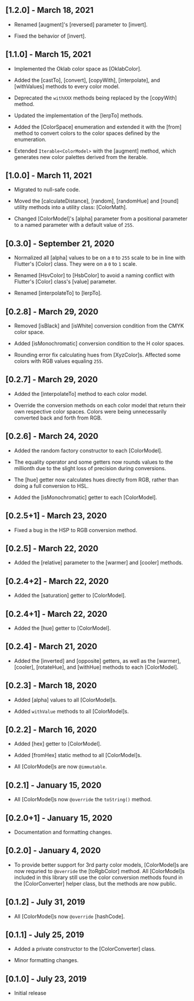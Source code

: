 ## [1.2.0] - March 18, 2021

* Renamed [augment]'s [reversed] parameter to [invert].

* Fixed the behavior of [invert].

## [1.1.0] - March 15, 2021

* Implemented the Oklab color space as [OklabColor].

* Added the [castTo], [convert], [copyWith], [interpolate], and
[withValues] methods to every color model.

* Deprecated the `withXXX` methods being replaced by the [copyWith] method.

* Updated the implementation of the [lerpTo] methods.

* Added the [ColorSpace] enumeration and extended it with the [from] method
to convert colors to the color spaces defined by the enumeration.

* Extended `Iterable<ColorModel>` with the [augment] method, which generates
new color palettes derived from the iterable.

## [1.0.0] - March 11, 2021

* Migrated to null-safe code.

* Moved the [calculateDistance], [random], [randomHue] and [round]
utility methods into a utility class: [ColorMath].

* Changed [ColorModel]'s [alpha] parameter from a positional parameter
to a named parameter with a default value of `255`.

## [0.3.0] - September 21, 2020

* Normalized all [alpha] values to be on a `0` to `255` scale to be in line
with Flutter's [Color] class. They were on a `0` to `1` scale.

* Renamed [HsvColor] to [HsbColor] to avoid a naming conflict with Flutter's
[Color] class's [value] parameter.

* Renamed [interpolateTo] to [lerpTo].

## [0.2.8] - March 29, 2020

* Removed [isBlack] and [isWhite] conversion condition from the CMYK color space.

* Added [isMonochromatic] conversion condition to the H color spaces.

* Rounding error fix calculating hues from [XyzColor]s. Affected some colors with
RGB values equaling `255`.

## [0.2.7] - March 29, 2020

* Added the [interpolateTo] method to each color model.

* Override the conversion methods on each color model that return their own
respective color spaces. Colors were being unnecessarily converted back and
forth from RGB.

## [0.2.6] - March 24, 2020

* Added the random factory constructor to each [ColorModel].

* The equality operator and some getters now rounds values to the millionth due
to the slight loss of precision during conversions.

* The [hue] getter now calculates hues directly from RGB,
rather than doing a full conversion to HSL.

* Added the [isMonochromatic] getter to each [ColorModel].

## [0.2.5+1] - March 23, 2020

* Fixed a bug in the HSP to RGB conversion method.

## [0.2.5] - March 22, 2020

* Added the [relative] parameter to the [warmer] and [cooler] methods.

## [0.2.4+2] - March 22, 2020

* Added the [saturation] getter to [ColorModel].

## [0.2.4+1] - March 22, 2020

* Added the [hue] getter to [ColorModel].

## [0.2.4] - March 21, 2020

* Added the [inverted] and [opposite] getters, as well as the [warmer],
[cooler], [rotateHue], and [withHue] methods to each [ColorModel].

## [0.2.3] - March 18, 2020

* Added [alpha] values to all [ColorModel]s.

* Added `withValue` methods to all [ColorModel]s.

## [0.2.2] - March 16, 2020

* Added [hex] getter to [ColorModel].

* Added [fromHex] static method to all [ColorModel]s.

* All [ColorModel]s are now `@immutable`.

## [0.2.1] - January 15, 2020

* All [ColorModel]s now `@override` the `toString()` method.

## [0.2.0+1] - January 15, 2020

* Documentation and formatting changes.

## [0.2.0] - January 4, 2020

* To provide better support for 3rd party color models, [ColorModel]s are now requried to `@override` the
[toRgbColor] method. All [ColorModel]s included in this library still use the color conversion
methods found in the [ColorConverter] helper class, but the methods are now public.

## [0.1.2] - July 31, 2019

* All [ColorModel]s now `@override` [hashCode].

## [0.1.1] - July 25, 2019

* Added a private constructor to the [ColorConverter] class.

* Minor formatting changes.

## [0.1.0] - July 23, 2019

* Initial release

